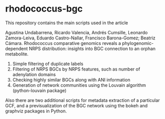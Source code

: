 # rhodococcus-bgc

This repository contains the main scripts used in the article 

Agustina Undabarrena, Ricardo Valencia, Andrés Cumsille, Leonardo Zamora-Leiva, Eduardo Castro-Nallar, Francisco Barona-Gomez; Beatriz Cámara. Rhodococcus comparative genomics reveals a phylogenomic-dependent NRPS distribution: insights into BGC connection to an orphan metabolite.
1. Simple filtering of duplicate labels
2. Filtering of NRPS BGCs by NRPS features, such as number of adenylation domains
3. Checking highly similar BGCs along with ANI information
4. Generation of network communities using the Louvain algorithm (python-louvain package)

Also there are two additional scripts for metadata extraction of a particular GCF, and a previsualization of the BGC network using the bokeh and graphviz packages in Python.
